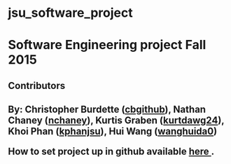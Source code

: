 # jsu_software_project
<h1>Software Engineering project Fall 2015</h1>

<h2>Contributors<h2>
By: Christopher Burdette (<a href="http://github.com/cbgithub">cbgithub</a>),
    Nathan Chaney (<a href="http://github.com/nchaney">nchaney</a>),
    Kurtis Graben (<a href="http://github.com/kurtdawg24">kurtdawg24</a>),
    Khoi Phan (<a href="http://github.com/kphanjsu">kphanjsu</a>),
    Hui Wang (<a href="http://github.com/wanghuida0">wanghuida0</a>)

  How to set project up in github available <a href="http://tinyurl.com/githubsetup">here </a>.
